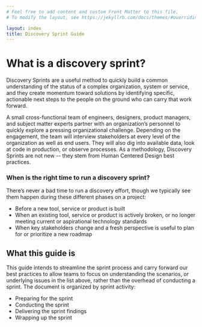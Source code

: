 ```yaml
---
# Feel free to add content and custom Front Matter to this file.
# To modify the layout, see https://jekyllrb.com/docs/themes/#overriding-theme-defaults

layout: index
title: Discovery Sprint Guide
---
```


# What is a discovery sprint?
Discovery Sprints are a useful method to quickly build a common understanding of the status of a complex organization, system or service, and they create momentum toward solutions by identifying specific, actionable next steps to the people on the ground who can carry that work forward.

A small cross-functional team of engineers, designers, product managers, and subject matter experts partner with an organization’s personnel to quickly explore a pressing organizational challenge. Depending on the engagement, the team will interview stakeholders at every level of the organization as well as end users. They will also dig into available data, look at code in production, or observe processes. As a methodology, Discovery Sprints are not new -- they stem from Human Centered Design best practices.

### When is the right time to run a discovery sprint?
There’s never a bad time to run a discovery effort, though we typically see them happen during these different phases on a project:

* Before a new tool, service or product is built
* When an existing tool, service or product is actively broken, or no longer meeting current or aspirational technology standards
* When key stakeholders change and a fresh perspective is useful to plan for or prioritize a new roadmap

## What this guide is
This guide intends to streamline the sprint process and carry forward our best practices to allow teams to focus on understanding the scenarios, or underlying issues in the list above, rather than the overhead of conducting a sprint. The document is organized by sprint activity:

* Preparing for the sprint
* Conducting the sprint
* Delivering the sprint findings
* Wrapping up the sprint

